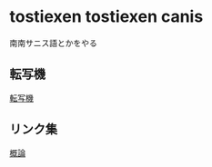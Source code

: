 # tostiexen tostiexen canis
南南サニス語とかをやる

## 転写機
[転写機](http://jurliyuuri.github.io/tostiexen-tostiexen-canis/transcribe.html)

## リンク集
[概論](https://docs.google.com/document/d/1o2ITt7o6VUkCTI7V7O6B2O4WbyyP5F-Af8irs4JHyjY/edit#)
